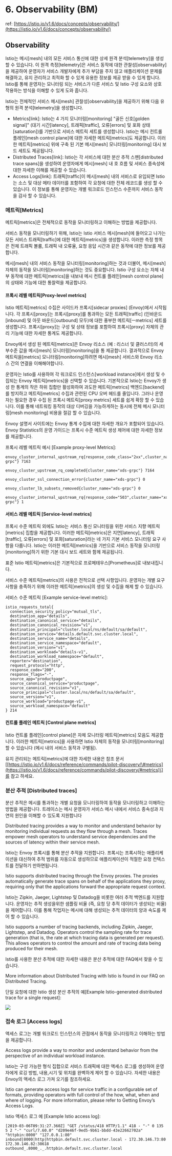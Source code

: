 # 6. Observability \(BM\)

ref: [https://istio.io/v1.6/docs/concepts/observability/](https://istio.io/v1.6/docs/concepts/observability/)

## Observability

Istio는 메시\[mesh\] 내의 모든 서비스 통신에 대한 상세  원격 분석\[telemetry\]을 생성할 수 있습니다. 이 원격 측정\[telemetry\]은 서비스 동작에 대한 관찰성\[observability\]을 제공하여 운영자가 서비스 개발자에게 추가 부담을 주지 않고 애플리케이션 문제를 해결하고, 유지 관리하고 최적화 할 수 있게 유용한 정보를 제공 받을 수 있게 합니다. Istio를 통해 운영자는 모니터링 되는 서비스가 다른 서비스 및 Istio 구성 요소와 상호 작용하는 방식을 이해할 수 있게 도와 줍니다.

Istio는 전체적인 서비스 메시\[mesh\] 관찰성\[observability\]을 제공하기 위해 다음 유형의 원격 분석\[telemetry\]을 생성합니다.

* Metrics\[link\]: Istio는 4 가지 모니터링\[monitoring\] "골든 신호\[golden signal\]" \(대기 시간\[latency\], 트래픽\[traffic\], 오류\[errors\] 및 포화 상태\[saturation\]\)를 기반으로 서비스 메트릭 세트를 생성합니다. Istio는 메시 컨트롤 플레인\[mesh control plane\]에 대한 자세한 메트릭\[metrics\]도 제공합니다. 이러한 메트릭\[metrics\] 위에 구축 된 기본 메시\[mesh\] 모니터링\[monitoring\] 대시 보드 세트도 제공됩니다.
* Distributed Traces\[link\]: Istio는 각 서비스에 대한 분산 추적 스팬\[distributed trace spans\]을 생성하여 운영자에게 메시\[mesh\] 내 호 흐름 및 서비스 종속성에 대한 자세한 이해를 제공할 수 있습니다.
* Access Logs\[link\]: 트래픽\[traffic\]이 메시\[mesh\] 내의 서비스로 유입되면 Istio는 소스 및 대상 메타 데이터를 포함하여 각 요청에 대한 전체 레코드를 생성 할 수 있습니다. 이 정보를 통해 운영자는 개별 워크로드 인스턴스 수준까지 서비스 동작을 감사 할 수 있습니다.

### 메트릭\[Metrics\]

메트릭\[metrics\]은 전체적으로 동작을 모니터링하고 이해하는 방법을 제공합니다.

서비스 동작을 모니터링하기 위해, Istio는 Istio 서비스 메시\[mesh\]에 들어오고 나가는 모든 서비스 트래픽\[traffic\]에 대한 메트릭\[metrics\]을 생성합니다. 이러한 측정 항목은 전체 트래픽 볼륨, 트래픽 내 오류율, 요청 응답 시간과 같은 동작에 대한 정보를 제공합니다.

메시\[mesh\] 내의 서비스 동작을 모니터링\[monitoring\]하는 것과 더불어, 메시\[mesh\] 자체의 동작을 모니터링\[monitoring\]하는 것도 중요합니다. Istio 구성 요소는 자체 내부 동작에 대한 메트릭\[metrics\]을 내보내 메시 컨트롤 플레인\[mesh control plane\]의 상태와 기능에 대한 통찰력을 제공합니다.

#### 프록시 레벨 메트릭\[Proxy-level metrics\]

Istio 메트릭\[metrics\] 수집은 사이드카 프록시\[sidecar proxies\] \(Envoy\)에서 시작됩니다. 각 프록시\[proxy\]는 프록시\[proxy\]를 통과하는 모든 트래픽\[traffic\] \(인바운드\[inbound\] 및 아웃 바운드\[outbound\] 모두\)에 대한 풍부한 메트릭\[ㅡmetrics\] 세트를 생성합니다. 프록시\[proxy\]는 구성 및 상태 정보를 포함하여 프록시\[proxy\] 자체의 관리 기능에 대한 자세한 통계도 제공합니다.

Envoy에서 생성 된 메트릭\[metrics\]은 Envoy 리소스 \(예 : 리스너 및 클러스터\)의 세부수준 값을 메시\[mesh\] 모니터링\[monitoring\]을 통 제공합니다. 결과적으로 Envoy 메트릭을\[metrics\] 모니터링\[monitoring\]하려면 메시\[mesh\] 서비스와 Envoy 리소스 간의 연결을 이해해야합니다.

운영자는 Istio를 사용하여 각 워크로드 인스턴스\[workload instance\]에서 생성 및 수집되는 Envoy 메트릭\[metrics\]을 선택할 수 있습니다. 기본적으로 Istio는 Envoy가 생성 한 통계의 작은 하위 집합만 활성화하여 과도한 메트릭\[metrics\] 백엔드\[backend\]를 방지하고 메트릭\[metrics\] 수집과 관련된 CPU 오버 헤드를 줄입니다. 그러나 운영자는 필요한 경우 수집 된 프록시 메트릭\[proxy metrics\] 세트를 쉽게 확장 할 수 있습니다. 이를 통해 네트워킹 동작의 대상 디버깅을 가능하게하는 동시에 전체 메시 모니터링\[mesh monitoring\] 비용을 절감 할 수 있습니다.

Envoy 설명서 사이트에는 Envoy 통계 수집에 대한 자세한 개요가 포함되어 있습니다. Envoy Statistics의 운영 가이드는 프록시 수준 메트릭 생성 제어에 대한 자세한 정보를 제공합니다.



프록시 레벨 메트릭 예시 \[Example proxy-level Metrics\]:

```text
envoy_cluster_internal_upstream_rq{response_code_class="2xx",cluster_name="xds-grpc"} 7163

envoy_cluster_upstream_rq_completed{cluster_name="xds-grpc"} 7164

envoy_cluster_ssl_connection_error{cluster_name="xds-grpc"} 0

envoy_cluster_lb_subsets_removed{cluster_name="xds-grpc"} 0

envoy_cluster_internal_upstream_rq{response_code="503",cluster_name="xds-grpc"} 1
```

#### 서비스 레벨 메트릭 \[Service-level metrics\] <a id="service-level-metrics"></a>

프록시 수준 메트릭 외에도 Istio는 서비스 통신 모니터링을 위한 서비스 지향 메트릭\[metrics\] 집합을 제공합니다. 이러한 메트릭\[metrics\]은 지연\[latency\], 트래픽\[traffic\], 오류\[errors\] 및 포화\[saturation\]라는 네 가지 기본 서비스 모니터링 요구 사항을 다룹니다. Istio는 이러한 메트릭\[metrics\]을 기반으로 서비스 동작을 모니터링\[monitoring\]하기 위한 기본 대시 보드 세트와 함께 제공됩니다.



표준 Istio 메트릭\[metrics\]은 기본적으로 프로메테우스\[Prometheus\]로 내보내집니다.



서비스 수준 메트릭\[metrics\]의 사용은 전적으로 선택 사항입니다. 운영자는 개별 요구 사항을 충족하기 위해 이러한 메트릭\[metrics\]의 생성 및 수집을 해제 할 수 있습니다.



서비스 수준 메트릭 \[Example service-level metric\]:

```text
istio_requests_total{
  connection_security_policy="mutual_tls",
  destination_app="details",
  destination_canonical_service="details",
  destination_canonical_revision="v1",
  destination_principal="cluster.local/ns/default/sa/default",
  destination_service="details.default.svc.cluster.local",
  destination_service_name="details",
  destination_service_namespace="default",
  destination_version="v1",
  destination_workload="details-v1",
  destination_workload_namespace="default",
  reporter="destination",
  request_protocol="http",
  response_code="200",
  response_flags="-",
  source_app="productpage",
  source_canonical_service="productpage",
  source_canonical_revision="v1",
  source_principal="cluster.local/ns/default/sa/default",
  source_version="v1",
  source_workload="productpage-v1",
  source_workload_namespace="default"
} 214
```

#### 컨트롤 플레인 메트릭 \[Control plane metrics\]

Istio 컨트롤 플레인\[control plane\]은 자체 모니터링 메트릭\[metrics\] 모음도 제공합니다. 이러한 메트릭\[metrics\]을 사용하면 Istio 자체의 동작을 모니터링\[monitoring\] 할 수 있습니다 \(메시 내의 서비스 동작과 구별됨\).



유지 관리되는 메트릭\[metrics\]에 대한 자세한 내용은 참조 문서\[[https://istio.io/v1.6/docs/reference/commands/pilot-discovery/\#metrics](https://istio.io/v1.6/docs/reference/commands/pilot-discovery/#metrics)\]를 참고 하세요.



### 분산 추적 \[Distributed traces\] <a id="distributed-traces"></a>

분산 추적은 메시를 통과하는 개별 요청을 모니터링하여 동작을 모니터링하고 이해하는 방법을 제공합니다. 트레이스는 메시 운영자가 서비스 메시 내에서 서비스 종속성과 지연의 원인을 이해할 수 있도록 지원합니다

Distributed tracing provides a way to monitor and understand behavior by monitoring individual requests as they flow through a mesh. Traces empower mesh operators to understand service dependencies and the sources of latency within their service mesh.



Istio는 Envoy 프록시를 통해 분산 추적을 지원합니다. 프록시는 프록시하는 애플리케이션을 대신하여 추적 범위를 자동으로 생성하므로 애플리케이션이 적절한 요청 컨텍스트를 전달하기 만하면됩니다.

Istio supports distributed tracing through the Envoy proxies. The proxies automatically generate trace spans on behalf of the applications they proxy, requiring only that the applications forward the appropriate request context.



Istio는 Zipkin, Jaeger, Lightstep 및 Datadog을 비롯한 여러 추적 백엔드를 지원합니다. 운영자는 추적 생성을위한 샘플링 비율 \(즉, 요청 당 추적 데이터가 생성되는 비율\)을 제어합니다. 이를 통해 작업자는 메시에 대해 생성되는 추적 데이터의 양과 속도를 제어 할 수 있습니다.

Istio supports a number of tracing backends, including Zipkin, Jaeger, Lightstep, and Datadog. Operators control the sampling rate for trace generation \(that is, the rate at which tracing data is generated per request\). This allows operators to control the amount and rate of tracing data being produced for their mesh.



Istio를 사용한 분산 추적에 대한 자세한 내용은 분산 추적에 대한 FAQ에서 찾을 수 있습니다.

More information about Distributed Tracing with Istio is found in our FAQ on Distributed Tracing.



단일 요청에 대한 Istio 생성 분산 추적의 예\[Example Istio-generated distributed trace for a single request\]:

![](../.gitbook/assets/istio-tracing-details-zipkin.png)

###  <a id="access-logs"></a>

### 접속 로그 \[Access logs\] <a id="access-logs"></a>

액세스 로그는 개별 워크로드 인스턴스의 관점에서 동작을 모니터링하고 이해하는 방법을 제공합니다.

Access logs provide a way to monitor and understand behavior from the perspective of an individual workload instance.



Istio는 구성 가능한 형식 집합으로 서비스 트래픽에 대한 액세스 로그를 생성하여 운영자에게 로깅 방법, 내용,시기 및 위치를 완벽하게 제어 할 수 있습니다. 자세한 내용은 Envoy의 액세스 로그 가져 오기를 참조하세요.

Istio can generate access logs for service traffic in a configurable set of formats, providing operators with full control of the how, what, when and where of logging. For more information, please refer to Getting Envoy’s Access Logs.



Istio 액세스 로그 예 \[Example Istio access log\]:

```text
[2019-03-06T09:31:27.360Z] "GET /status/418 HTTP/1.1" 418 - "-" 0 135 5 2 "-" "curl/7.60.0" "d209e46f-9ed5-9b61-bbdd-43e22662702a" "httpbin:8000" "127.0.0.1:80" inbound|8000|http|httpbin.default.svc.cluster.local - 172.30.146.73:80 172.30.146.82:38618 outbound_.8000_._.httpbin.default.svc.cluster.local
```



